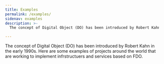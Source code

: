 ```yaml
---
title: Examples
permalink: /examples/
sidenav: examples
description: >-
  The concept of Digital Object (DO) has been introduced by Robert Kahn in the early 1990s. 

---
```


The concept of Digital Object (DO) has been introduced by Robert Kahn in the early 1990s. Here are some examples of projects around the world that are working to implement infrstructuers and services based on FDO.
